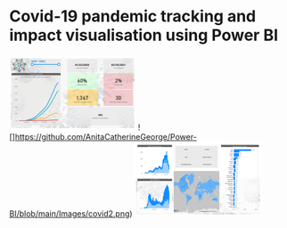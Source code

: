 # Covid-19 pandemic tracking and impact visualisation using Power BI
![](https://github.com/AnitaCatherineGeorge/Power-BI/blob/main/Images/covid1.png)  ![]https://github.com/AnitaCatherineGeorge/Power-BI/blob/main/Images/covid2.png)  ![](https://github.com/AnitaCatherineGeorge/Power-BI/blob/main/Images/covid3.png)
